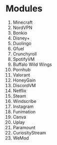 # Modules
1. Minecraft
2. NordVPN
3. Bonkio
4. Disney+
5. Duolingo
6. Gfuel
7. Crunchyroll
8. SpotifyVM
9. Buffalo Wild Wings
10. Pornhub
11. Valorant
12. HoneyGain
13. DiscordVM
14. Netflix
15. Steam
16. Windscribe
17. Instagram
18. Funimation
19. Canva
20. Uplay
21. Paramount
22. CuriosityStream
23. WeMod